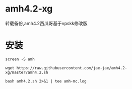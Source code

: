 # amh4.2-xg
转载备份,amh4.2西瓜哥基于vpskk修改版

# 安装
```shell
screen -S amh

wget https://raw.githubusercontent.com/jae-jae/amh4.2-xg/master/amh4.2.sh

bash amh4.2.sh 2>&1 | tee amh-mc.log
```
